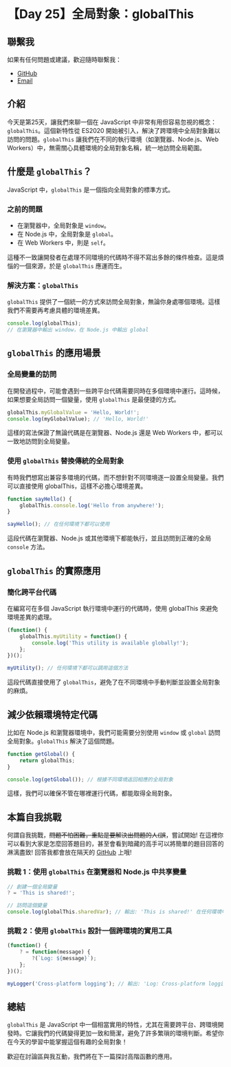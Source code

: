 # 【Day 25】全局對象：globalThis

## 聯繫我

如果有任何問題或建議，歡迎隨時聯繫我：

- [GitHub](https://github.com/Chung-Chi-Lin)
- [Email](mailto:z0925955648@gmail.com)

## 介紹

今天是第25天，讓我們來聊一個在 JavaScript 中非常有用但容易忽視的概念：`globalThis`。這個新特性從 ES2020 開始被引入，解決了跨環境中全局對象難以訪問的問題。`globalThis` 讓我們在不同的執行環境（如瀏覽器、Node.js、Web Workers）中，無需關心具體環境的全局對象名稱，統一地訪問全局範圍。

## 什麼是 `globalThis`？
JavaScript 中，`globalThis` 是一個指向全局對象的標準方式。

### 之前的問題
- 在瀏覽器中，全局對象是 `window`。
- 在 Node.js 中，全局對象是 `global`。
- 在 Web Workers 中，則是 `self`。

這種不一致讓開發者在處理不同環境的代碼時不得不寫出多餘的條件檢查。這是煩惱的一個來源，於是 `globalThis` 應運而生。

### 解決方案：`globalThis`
`globalThis` 提供了一個統一的方式來訪問全局對象，無論你身處哪個環境。這樣我們不需要再考慮具體的環境差異。

```javascript
console.log(globalThis); 
// 在瀏覽器中輸出 window，在 Node.js 中輸出 global
```

## `globalThis` 的應用場景
### 全局變量的訪問
在開發過程中，可能會遇到一些跨平台代碼需要同時在多個環境中運行。這時候，如果想要全局訪問一個變量，使用 `globalThis` 是最便捷的方式。

```javascript
globalThis.myGlobalValue = 'Hello, World!';
console.log(myGlobalValue); // 'Hello, World!'
```
這樣的寫法保證了無論代碼是在瀏覽器、Node.js 還是 Web Workers 中，都可以一致地訪問到全局變量。

### 使用 `globalThis` 替換傳統的全局對象
有時我們想寫出兼容多環境的代碼，而不想針對不同環境逐一設置全局變量。我們可以直接使用 globalThis，這樣不必擔心環境差異。

```javascript
function sayHello() {
    globalThis.console.log('Hello from anywhere!');
}

sayHello(); // 在任何環境下都可以使用
```
這段代碼在瀏覽器、Node.js 或其他環境下都能執行，並且訪問到正確的全局 `console` 方法。

## `globalThis` 的實際應用
### 簡化跨平台代碼
在編寫可在多個 JavaScript 執行環境中運行的代碼時，使用 globalThis 來避免環境差異的處理。

```javascript
(function() {
    globalThis.myUtility = function() {
        console.log('This utility is available globally!');
    };
})();

myUtility(); // 任何環境下都可以調用這個方法
```
這段代碼直接使用了 `globalThis`，避免了在不同環境中手動判斷並設置全局對象的麻煩。

## 減少依賴環境特定代碼
比如在 Node.js 和瀏覽器環境中，我們可能需要分別使用 `window` 或 `global` 訪問全局對象。`globalThis` 解決了這個問題。

```javascript
function getGlobal() {
    return globalThis;
}

console.log(getGlobal()); // 根據不同環境返回相應的全局對象
```
這樣，我們可以確保不管在哪裡運行代碼，都能取得全局對象。

## 本篇自我挑戰
何謂自我挑戰，~~問題不怕困難，重點是要解決出問題的人(誤~~，嘗試開始! 在這裡你可以看到大家是怎麼回答題目的，甚至會看到暗藏的高手可以將簡單的題目回答的淋漓盡致!
回答我都會放在隔天的 [GitHub](https://github.com/Chung-Chi-Lin) 上哦!

### 挑戰 1：使用 `globalThis` 在瀏覽器和 Node.js 中共享變量
```javascript
// 創建一個全局變量
? = 'This is shared!';

// 訪問這個變量
console.log(globalThis.sharedVar); // 輸出: 'This is shared!' 在任何環境中運行
```

### 挑戰 2：使用 `globalThis` 設計一個跨環境的實用工具
```javascript
(function() {
    ? = function(message) {
        ?(`Log: ${message}`);
    };
})();

myLogger('Cross-platform logging'); // 輸出: 'Log: Cross-platform logging'
```

## 總結

`globalThis` 是 JavaScript 中一個相當實用的特性，尤其在需要跨平台、跨環境開發時。它讓我們的代碼變得更加一致和簡潔，避免了許多繁瑣的環境判斷。希望你在今天的學習中能掌握這個有趣的全局對象！

歡迎在討論區與我互動，我們將在下一篇探討高階函數的應用。